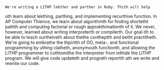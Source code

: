 	We're writing a LITHP lekther and parther in Ruby. Thith will help
uth learn about lekthing, parthing, and implementing recurthive function.
In AP Computer Thience, we learn about algorithmth for finding shortetht 
pathth and computing factorial or rough approkthimationth of it. We never, 
however, learned about writing interpreterth or compilerth. Our goal ith to
be able to teach ourthelveth about thethe contheptth and betht practitheth.
	We're going to embrathe the thpiritth of OO, meta-, and functional
programming by uthing clatheth, anonymouth functionth, and allowing the 
LITHP programmer to cuthtomithe the interpreter from inthide the LITHP 
program. We will give code updateth and progreth reportth ath we write and
rewrite our code.